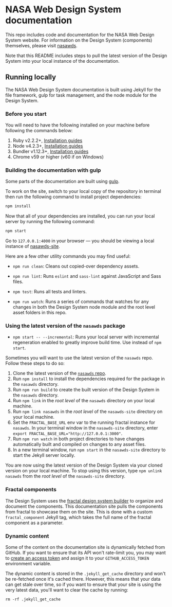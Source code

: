 # NASA Web Design System documentation

This repo includes code and documentation for the NASA Web Design System website. For information on the Design System (components) themselves, please visit [nasawds](https://github.com/nasa/nasawds).

Note that this README includes steps to pull the latest version of the Design System into your local instance of the documentation.

## Running locally

The NASA Web Design System documentation is built using Jekyll for the file framework, gulp for task management, and the node module for the Design System.

### Before you start

You will need to have the following installed on your machine before following the commands below:

1. Ruby v2.2.2+, [Installation guides](https://www.ruby-lang.org/en/documentation/installation/)
1. Node v4.2.3+, [Installation guides](https://nodejs.org/en/download/)
1. Bundler v1.12.3+, [Installation guides](http://bundler.io/v1.13/guides/using_bundler_in_application.html#getting-started---installing-bundler-and-bundle-init)
1. Chrome v59 or higher (v60 if on Windows)

### Building the documentation with gulp

Some parts of the documentation are built using [gulp](http://gulpjs.com/).

To work on the site, switch to your local copy of the repository in terminal then run the following command to install project dependencies:

```sh
npm install
```

Now that all of your dependencies are installed, you can run your local server by running the following command:

```sh
npm start
```

Go to `127.0.0.1:4000` in your browser — you should be viewing a local instance of [nasawds-site](https://nasa.github.io/nasawds-site).

Here are a few other utility commands you may find useful:

- `npm run clean`: Cleans out copied-over dependency assets.

- `npm run lint`: Runs `eslint` and `sass-lint` against JavaScript and Sass files.

- `npm test`: Runs all tests and linters.

- `npm run watch`: Runs a series of commands that watches for any changes in both the Design System node module and the root level asset folders in this repo.

### Using the latest version of the `nasawds` package
- `npm start -- --incremental`: Runs your local server with incremental regeneration enabled to greatly improve build time. Use instead of `npm start`.

Sometimes you will want to use the latest version of the `nasawds` repo. Follow these steps to do so:

1. Clone the latest version of the [`nasawds` repo](https://github.com/nasa/nasawds/tree/develop).
1. Run `npm install` to install the dependencies required for the package in the `nasawds` directory.
1. Run `npm run build` to create the built version of the Design System in the `nasawds` directory.
1. Run `npm link` in the _root level_ of the `nasawds` directory on your local machine.
1. Run `npm link nasawds` in the _root level_ of the `nasawds-site` directory on your local machine.
1. Set the `FRACTAL_BASE_URL` env var to the running fractal instance for `nasawds`. In your terminal window in the `nasawds-site` directory, enter `export FRACTAL_BASE_URL="http://127.0.0.1:3000"`.
1. Run `npm run watch` in both project directories to have changes automatically built and compiled on changes to any asset files.
1. In a new terminal window, run `npm start` in the `nasawds-site` directory to start the Jekyll server locally.

You are now using the latest version of the Design System via your cloned version on your local machine. To stop using this version, type `npm unlink nasawds` from the _root level_ of the `nasawds-site` directory.

### Fractal components

The Design System uses the [fractal design system builder](http://fractal.build/) to organize and document the components. This documentation site pulls the components from fractal to showcase them on the site. This is done with a custom `fractal_component` Jekyll tag, which takes the full name of the fractal component as a parameter.

### Dynamic content

Some of the content on the documentation site is dynamically fetched from
GitHub. If you want to ensure that its API won't rate-limit you, you
may want to
[create an access token](https://github.com/blog/1509-personal-api-tokens)
and assign it to your `GITHUB_ACCESS_TOKEN` environment variable.

The dynamic content is stored in the `.jekyll_get_cache` directory and
won't be re-fetched once it's cached there. However, this means that your
data can get stale over time, so if you want to ensure that your site
is using the very latest data, you'll want to clear the cache by running:

```
rm -rf .jekyll_get_cache
```

